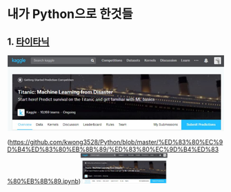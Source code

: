 # 내가 Python으로 한것들
<!-- <pre><code><pre/><code/>안에 코드를 넣으면 된다 -->
## 1. [타이타닉](https://github.com/kwong3528/Python/blob/master/%ED%83%80%EC%9D%B4%ED%83%80%EB%8B%89/%ED%83%80%EC%9D%B4%ED%83%80%EB%8B%89.ipynb)
[![타이타닉](./img/타이타닉.JPG)](https://github.com/kwong3528/Python/blob/master/%ED%83%80%EC%9D%B4%ED%83%80%EB%8B%89/%ED%83%80%EC%9D%B4%ED%83%80%EB%8B%89.ipynb)

(https://github.com/kwong3528/Python/blob/master/%ED%83%80%EC%9D%B4%ED%83%80%EB%8B%89/%ED%83%80%EC%9D%B4%ED%83%80%EB%8B%89.ipynb)<img src="./img/타이타닉.JPG" width="40%" height="30%" title="캐글 타이타닉" alt="캐글 타이타닉"></img>
